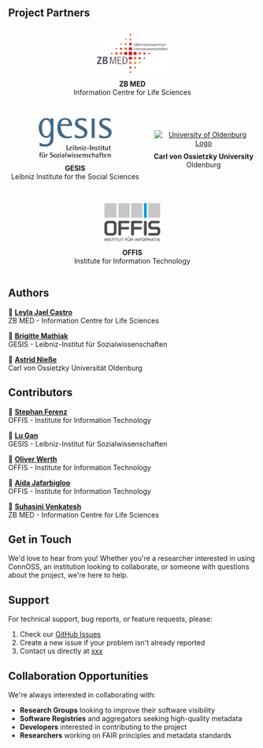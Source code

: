 
## Project Partners

<div style="display: flex; flex-wrap: wrap; justify-content: center; align-items: center; gap: 30px; margin: 30px 0;">

<div style="text-align: center;">
  <a href="https://www.zbmed.de" target="_blank">
    <img src="../images/ZBMED.png" alt="ZB MED Logo" style="height: 80px; max-width: 200px;">
  </a>
  <p style="margin-top: 10px; font-size: 14px;"><strong>ZB MED</strong><br>Information Centre for Life Sciences</p>
</div>

<div style="text-align: center;">
  <a href="https://www.gesis.org" target="_blank">
    <img src="../images/GESIS.png" alt="GESIS Logo" style="height: 80px; max-width: 200px;">
  </a>
  <p style="margin-top: 10px; font-size: 14px;"><strong>GESIS</strong><br>Leibniz Institute for the Social Sciences</p>
</div>

<div style="text-align: center;">
  <a href="https://www.uni-oldenburg.de" target="_blank">
    <img src="../images/Carl_von_Ossietzky_Universität_Oldenburg.png" alt="University of Oldenburg Logo" style="height: 80px; max-width: 200px;">
  </a>
  <p style="margin-top: 10px; font-size: 14px;"><strong>Carl von Ossietzky University</strong><br>Oldenburg</p>
</div>

<div style="text-align: center;">
  <a href="https://www.offis.de" target="_blank">
    <img src="../images/OFFIS.png" alt="OFFIS Logo" style="height: 80px; max-width: 200px;">
  </a>
  <p style="margin-top: 10px; font-size: 14px;"><strong>OFFIS</strong><br>Institute for Information Technology</p>
</div>

</div>


## Authors

👤 **[Leyla Jael Castro](https://orcid.org/0000-0003-3986-0510)**  
ZB MED - Information Centre for Life Sciences

👤 **[Brigitte Mathiak](https://orcid.org/0000-0003-1793-9615)**  
GESIS - Leibniz-Institut für Sozialwissenschaften  

👤 **[Astrid Nieße](https://orcid.org/0000-0003-1881-9172)**  
Carl von Ossietzky Universität Oldenburg

## Contributors

👤 **[Stephan Ferenz](https://orcid.org/0000-0001-9523-7227)**  
OFFIS - Institute for Information Technology  

👤 **[Lu Gan](https://orcid.org/0000-0001-5844-3021)**  
GESIS - Leibniz-Institut für Sozialwissenschaften 

👤 **[Oliver Werth](https://orcid.org/0000-0002-6767-5905)**  
OFFIS - Institute for Information Technology 

👤 **[Aida Jafarbigloo](https://orcid.org/0000-0002-1435-0584)**  
OFFIS - Institute for Information Technology

👤 **[Suhasini Venkatesh](https://orcid.org/0009-0005-7305-3052)**  
ZB MED - Information Centre for Life Sciences

## Get in Touch

We'd love to hear from you! Whether you're a researcher interested in using ConnOSS, an institution looking to collaborate, or someone with questions about the project, we're here to help.

## Support

For technical support, bug reports, or feature requests, please:

1. Check our [GitHub Issues](https://github.com/connoss-project/connoss-project.github.io/issues)
2. Create a new issue if your problem isn't already reported
3. Contact us directly at [xxx](xxx)

## Collaboration Opportunities

We're always interested in collaborating with:

- **Research Groups** looking to improve their software visibility
- **Software Registries** and aggregators seeking high-quality metadata
- **Developers** interested in contributing to the project
- **Researchers** working on FAIR principles and metadata standards
